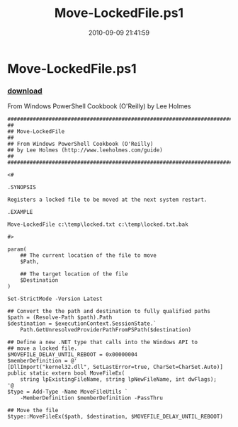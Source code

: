 ﻿---
pid:            2196
poster:         Lee Holmes
title:          Move-LockedFile.ps1
date:           2010-09-09 21:41:59
format:         posh
parent:         0
parent:         0

---

# Move-LockedFile.ps1

### [download](2196.ps1)

From Windows PowerShell Cookbook (O'Reilly) by Lee Holmes

```posh
##############################################################################
##
## Move-LockedFile
##
## From Windows PowerShell Cookbook (O'Reilly)
## by Lee Holmes (http://www.leeholmes.com/guide)
##
##############################################################################

<#

.SYNOPSIS

Registers a locked file to be moved at the next system restart.

.EXAMPLE

Move-LockedFile c:\temp\locked.txt c:\temp\locked.txt.bak

#>

param(
    ## The current location of the file to move
    $Path,

    ## The target location of the file
    $Destination
)

Set-StrictMode -Version Latest

## Convert the the path and destination to fully qualified paths
$path = (Resolve-Path $path).Path
$destination = $executionContext.SessionState.`
    Path.GetUnresolvedProviderPathFromPSPath($destination)

## Define a new .NET type that calls into the Windows API to
## move a locked file.
$MOVEFILE_DELAY_UNTIL_REBOOT = 0x00000004
$memberDefinition = @'
[DllImport("kernel32.dll", SetLastError=true, CharSet=CharSet.Auto)]
public static extern bool MoveFileEx(
    string lpExistingFileName, string lpNewFileName, int dwFlags);
'@
$type = Add-Type -Name MoveFileUtils `
    -MemberDefinition $memberDefinition -PassThru

## Move the file
$type::MoveFileEx($path, $destination, $MOVEFILE_DELAY_UNTIL_REBOOT)
```

